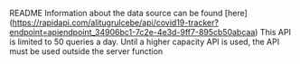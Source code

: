 README
Information about the data source can be found [here] (https://rapidapi.com/alitugrulcebe/api/covid19-tracker?endpoint=apiendpoint_34906bc1-7c2e-4e3d-9ff7-895cb50abcaa)
This API is limited to 50 queries a day. Until a higher capacity API is used, the API must be used outside the server function